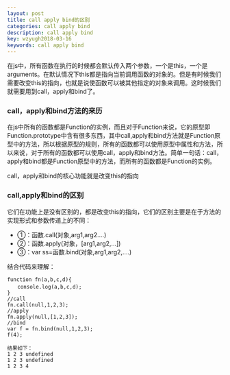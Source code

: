 ```yaml
---
layout: post
title: call apply bind的区别
categories: call apply bind
description: call apply bind
key: wzyugh2018-03-16
keywords: call apply bind
---
```


在js中，所有函数在执行的时候都会默认传入两个参数，一个是this，一个是arguments。在默认情况下this都是指向当前调用函数的对象的。但是有时候我们需要改变this的指向，也就是说使函数可以被其他指定的对象来调用。这时候我们就需要用到call，apply和bind了。

### call，apply和bind方法的来历

在js中所有的函数都是Function的实例，而且对于Function来说，它的原型即Function.prototype中含有很多东西，其中call,apply和bind方法就是Function原型中的方法，所以根据原型的规则，所有的函数都可以使用原型中属性和方法，所以来说，对于所有的函数都可以使用call，apply和bind方法。简单一句话：call，apply和bind都是Function原型中的方法，而所有的函数都是Function的实例。

call，apply和bind的核心功能就是改变this的指向

### call,apply和bind的区别

它们在功能上是没有区别的，都是改变this的指向，它们的区别主要是在于方法的实现形式和参数传递上的不同：

* ①：函数.call(对象,arg1,arg2....)
* ②：函数.apply(对象，[arg1,arg2,...])
* ③：var ss=函数.bind(对象,arg1,arg2,....)

结合代码来理解：

```
function fn(a,b,c,d){
　　console.log(a,b,c,d);
}
//call
fn.call(null,1,2,3);
//apply
fn.apply(null,[1,2,3]);
//bind
var f = fn.bind(null,1,2,3);
f(4);

结果如下：
1 2 3 undefined
1 2 3 undefined
1 2 3 4
```